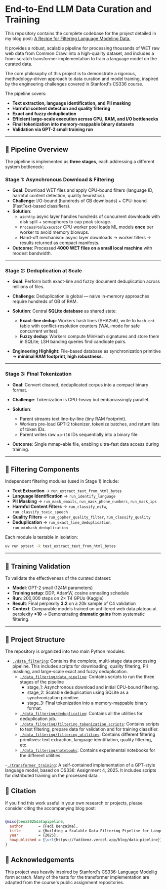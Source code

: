 # End-to-End LLM Data Curation and Training

This repository contains the complete codebase for the project detailed in my blog post: [A Recipe for Filtering Language Modeling Data.](https://fadibenz.vercel.app/blog/data-pipeline)


It provides a robust, scalable pipeline for processing thousands of WET raw web data from Common Crawl into a high-quality dataset, 
and includes a from-scratch transformer implementation to train a language model on the curated data.

The core philosophy of this project is to demonstrate a rigorous, 
methodology-driven approach to data curation and model training, 
inspired by the engineering challenges covered in Stanford's CS336 course.

The pipeline covers:

* **Text extraction, language identification, and PII masking**
* **Harmful content detection and quality filtering**
* **Exact and fuzzy deduplication**
* **Efficient large-scale execution across CPU, RAM, and I/O bottlenecks**
* **Final tokenization into memory-mappable binary datasets**
* **Validation via GPT-2 small training run**

---

## 🔹 Pipeline Overview

The pipeline is implemented as **three stages**, each addressing a different system bottleneck:

### **Stage 1: Asynchronous Download & Filtering**

* **Goal**: Download WET files and apply CPU-bound filters (language ID, harmful content detection, quality heuristics).
* **Challenge**: I/O-bound (hundreds of GB downloads) + CPU-bound (FastText-based classifiers).
* **Solution**:
  * `aiohttp` async layer handles hundreds of concurrent downloads with disk spill + semaphores to cap peak storage.
  * `ProcessPoolExecutor` CPU worker pool loads ML models **once** per worker to avoid memory blowups.
  * Hand-off mechanism: async layer downloads → worker filters → results returned as compact manifests.
* **Outcome**: Processed **4000 WET files on a small local machine** with modest bandwidth.

---

### **Stage 2: Deduplication at Scale**

* **Goal**: Perform both exact-line and fuzzy document deduplication across millions of files.
* **Challenge**: Deduplication is global — naive in-memory approaches require hundreds of GB of RAM.
* **Solution**: Central **SQLite database** as shared state:

  * **Exact-line dedup**: Workers hash lines (SHA256), write to `hash_cnt` table with conflict-resolution counters (WAL-mode for safe concurrent writes).
  * **Fuzzy dedup**: Workers compute MinHash signatures and store them in SQLite; LSH banding queries find candidate pairs.
* **Engineering Highlight**: File-based database as synchronization primitive → **minimal RAM footprint, high robustness**.

---

### **Stage 3: Final Tokenization**

* **Goal**: Convert cleaned, deduplicated corpus into a compact binary format.
* **Challenge**: Tokenization is CPU-heavy but embarrassingly parallel.
* **Solution**:

  * Parent streams text line-by-line (tiny RAM footprint).
  * Workers pre-load GPT-2 tokenizer, tokenize batches, and return lists of token IDs.
  * Parent writes raw `uint16` IDs sequentially into a binary file.
* **Outcome**: Single mmap-able file, enabling ultra-fast data access during training.

---

## 🔹 Filtering Components

Independent filtering modules (used in Stage 1) include:

* **Text Extraction** → `run_extract_text_from_html_bytes`
* **Language Identification** → `run_identify_language`
* **PII Masking** → `run_mask_emails`, `run_mask_phone_numbers`, `run_mask_ips`
* **Harmful Content Filters** → `run_classify_nsfw`, `run_classify_toxic_speech`
* **Quality Filters** → `run_gopher_quality_filter`, `run_classify_quality`
* **Deduplication** → `run_exact_line_deduplication`, `run_minhash_deduplication`

Each module is testable in isolation:

```bash
uv run pytest -k test_extract_text_from_html_bytes
```

---

## 🔹 Training Validation

To validate the effectiveness of the curated dataset:

* **Model**: GPT-2 small (124M parameters)
* **Training setup**: DDP, AdamW, cosine annealing schedule
* **Run**: 200,000 steps on 2× T4 GPUs (Kaggle)
* **Result**: Final perplexity **3.2** on a 20k sample of C4 validation
* **Context**: Comparable models trained on unfiltered web data plateau at perplexity **>10**
  → Demonstrating **dramatic gains** from systematic filtering.

---


## 🔹 Project Structure
The repository is organized into two main Python modules:

- [`./data_filtering`](./data_filtering): Contains the complete, multi-stage data processing pipeline. This includes scripts for downloading, quality filtering, PII masking, and large-scale exact and fuzzy deduplication.
  - [`./data_filtering/data_pipeline`](./data_filtering/data_pipeline): Contains scripts to run the three stages of the pipeline 
    - stage_1: Asynchronous download and initial CPU-bound filtering. 
    - stage_2: Scalable deduplication using SQLite as a synchronization primitive. 
    - stage_3: Final tokenization into a memory-mappable binary format.
  - [`./data_filtering/deduplication`](./data_filtering/deduplication): Contains all the utilities for deduplication job.
  - [`./data_filtering/filtering_tokenization_scripts`](./data_filtering/filtering_tokenization_scripts): Contains scripts to test filtering, prepare data for validation and for training classifier.
  - [`./data_filtering/filtering_utilities`](./data_filtering/filtering_utilities): Contains different filtering primitives: text extraction, language identifiation, quality filtering, etc.
  - [`./data_filtering/notebooks`](./data_filtering/notebooks): Contains experimental notebooks for the different utilities.

-[`./transformer_training`](./transformer_training): A self-contained implementation of a GPT-style language model, based on CS336: Assignment 4, 2025. 
  It includes scripts for distributed training on the processed data.

## 🔹 Citation
If you find this work useful in your own research or projects, please consider citing the accompanying blog post:

```bibtex

@misc{benz2025datapipeline,
  author       = {Fadi Benzaima},
  title        = {Building a Scalable Data Filtering Pipeline for Language Modeling},
  year         = {2025},
  howpublished = {\url{https://fadibenz.vercel.app/blog/data-pipeline}}
}
```

## 🔹 Acknowledgements

This project was heavily inspired by Stanford's CS336: Language Modellig form scratch. 
Many of the tests for the transformer implementation are adapted from the course's public assignment repositories.
